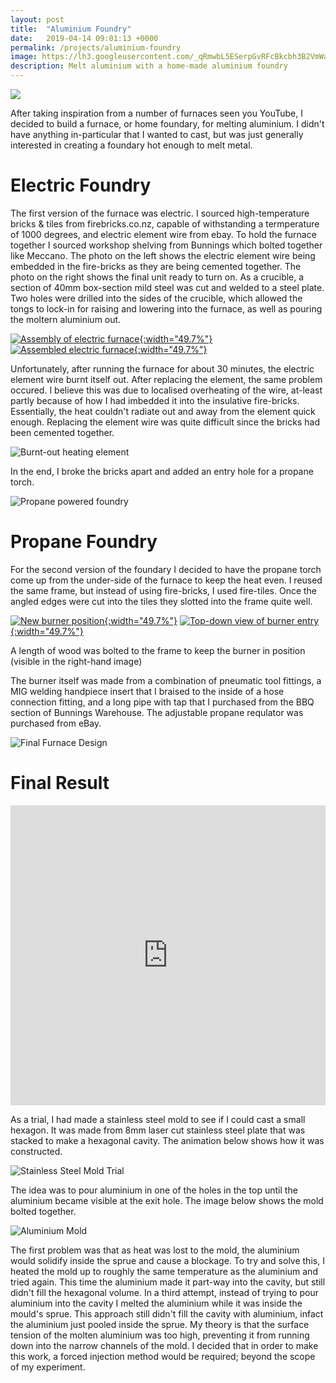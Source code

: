 ```yaml
---
layout: post
title:  "Aluminium Foundry"
date:   2019-04-14 09:01:13 +0000
permalink: /projects/aluminium-foundry
image: https://lh3.googleusercontent.com/_qRmwbL5ESerpGvRFcBkcbh3B2VmWaKkJi5TVALeuX6kMaf37B03sugT2m6tirhVr_FErEYpkKio3rx0AHKDpVYWtOxWiZ_yWSBIb8tDApH64DLK3RSMXk4foojkR4j0kLRCDHpbGzkbaJCwqVXYzXTzdjH4L-1rkgYkAD6hSjtyqNS0BOes8Ad5Bm7GgxNoAzFURIVqWprcgAk-ZkrYGVyK484LTHszS6IbOYxijlDne1GxGEFESSG5c0YlVqcpJULiLJvqvtZy76OZKMNHwzmZL3Mhso_UHGNMhWeGn4g1_4gbRzSxOZUgBGs_wgRhNhjI7yyAlovrk96kuyMSLEMnnh2t9cVHWgiNJT9Mz1akARLNApq9Pg_oh6KUYxG7r0gYVKUBan34uAi9Fxp2mC3KwXD8nNWrgz-PBOpGrL3GP4pQbsRlQ3AXzjhSPnif60-Ga87s9BGbKvvd94gkBXQvaV0-gbvu-aF58zap4LNiLrlXSND9l0uPXTwdBEMAWObkxdD-Y0vPSTbWAMkl_iAp7lJxCgmC9G3rt0gWDw9TgMaD5pjWA-pjdxqkvcxp22eFJoQe4z6MTjk2mFnwE9LNzmv0CBZsfnKZI2jv7qnIOE03d0GhWDpvXbbjf153uLPPR3dVEqFsvx_n_cEGC2KZJFKcpJjY=w1560-h1170-no
description: Melt aluminium with a home-made aluminium foundry 
---
```

<img src="https://lh3.googleusercontent.com/_qRmwbL5ESerpGvRFcBkcbh3B2VmWaKkJi5TVALeuX6kMaf37B03sugT2m6tirhVr_FErEYpkKio3rx0AHKDpVYWtOxWiZ_yWSBIb8tDApH64DLK3RSMXk4foojkR4j0kLRCDHpbGzkbaJCwqVXYzXTzdjH4L-1rkgYkAD6hSjtyqNS0BOes8Ad5Bm7GgxNoAzFURIVqWprcgAk-ZkrYGVyK484LTHszS6IbOYxijlDne1GxGEFESSG5c0YlVqcpJULiLJvqvtZy76OZKMNHwzmZL3Mhso_UHGNMhWeGn4g1_4gbRzSxOZUgBGs_wgRhNhjI7yyAlovrk96kuyMSLEMnnh2t9cVHWgiNJT9Mz1akARLNApq9Pg_oh6KUYxG7r0gYVKUBan34uAi9Fxp2mC3KwXD8nNWrgz-PBOpGrL3GP4pQbsRlQ3AXzjhSPnif60-Ga87s9BGbKvvd94gkBXQvaV0-gbvu-aF58zap4LNiLrlXSND9l0uPXTwdBEMAWObkxdD-Y0vPSTbWAMkl_iAp7lJxCgmC9G3rt0gWDw9TgMaD5pjWA-pjdxqkvcxp22eFJoQe4z6MTjk2mFnwE9LNzmv0CBZsfnKZI2jv7qnIOE03d0GhWDpvXbbjf153uLPPR3dVEqFsvx_n_cEGC2KZJFKcpJjY=w1560-h1170-no">

After taking inspiration from a number of furnaces seen you YouTube, I decided to build a furnace, or home foundary, for melting aluminium. I didn't have anything in-particular that I wanted to cast, but was just generally interested in creating a foundary hot enough to melt metal.


# Electric Foundry

The first version of the furnace was electric. I sourced high-temperature bricks & tiles from firebricks.co.nz, capable of withstanding a termperature of 1000 degrees, and electric element wire from ebay. To hold the furnace together I sourced workshop shelving from Bunnings which bolted together like Meccano. The photo on the left shows the electric element wire being embedded in the fire-bricks as they are being cemented together. The photo on the right shows the final unit ready to turn on. As a crucible, a section of 40mm box-section mild steel was cut and welded to a steel plate. Two holes were drilled into the sides of the crucible, which allowed the tongs to lock-in for raising and lowering into the furnace, as well as pouring the moltern aluminium out.

[![Assembly of electric furnace](https://lh3.googleusercontent.com/QyGy0mfDWXbJa-BX3bd-dQ8yQGPxr9E7FnBRvO-_4HmDLi7Phng_bFpQxH4ScJUbRshxFn6RajXTD5tgl4af_AHGomwfGulrlp9hbTxnKgAaIO33nsrsWDl85el1wC0VZZk2KbZuG1f5BygJkLAT4GSKGO_6me0-9A6KIgRlrydSOR3TAdISqdKmc_Sc7DYn0ZT5sTwYopJTnGyEV5jK5uXrflLkuZrggntLNFucndITIkLKjzUV_xEVL10WC--UFfoGXruQOV0RK2u9AqZjjJjRmZFcxPxoLxpRk6K9f8ozv_jpNw25YRpQYHaTtVE-mNqj1y74AzFUf6sNF_MmI-zpnHc06WBFNadZTNOgOuRqaj-pe1QXfP0p4RNwdqmumf2MvgKjLF7cLaF8rXZ_nUZ4gLwk_c6oIEo9p64KXsYljBwTZFcibibdkGm7io0NrfpbEMR5J_Hlw53qpWpV2TtKE8UwEWT_H08_NHazFMBvQRqKkuzEaXCEanU_fsdnBVRWMe6IfEraFqLsGasKnVecWyCm9SOJORB2-GKEUERNtsEcorpWecV7TSwfdgS7hZ9CFCF1zOTQNKU-SyhkUXi4pk1bbgZfcabxE3EINzpklqcl3XIGQ6lkvH6W2-3N_348aafOgL4Jy4NT0S7QTU49jlHpy_bG1hJTtdo2cx1DjcrcWebEXOBkOw9qtAEAODEzgqlhQ2fGHFGlPngW8nbMQQ=w1390-h1043-no){:width="49.7%"}](https://lh3.googleusercontent.com/QyGy0mfDWXbJa-BX3bd-dQ8yQGPxr9E7FnBRvO-_4HmDLi7Phng_bFpQxH4ScJUbRshxFn6RajXTD5tgl4af_AHGomwfGulrlp9hbTxnKgAaIO33nsrsWDl85el1wC0VZZk2KbZuG1f5BygJkLAT4GSKGO_6me0-9A6KIgRlrydSOR3TAdISqdKmc_Sc7DYn0ZT5sTwYopJTnGyEV5jK5uXrflLkuZrggntLNFucndITIkLKjzUV_xEVL10WC--UFfoGXruQOV0RK2u9AqZjjJjRmZFcxPxoLxpRk6K9f8ozv_jpNw25YRpQYHaTtVE-mNqj1y74AzFUf6sNF_MmI-zpnHc06WBFNadZTNOgOuRqaj-pe1QXfP0p4RNwdqmumf2MvgKjLF7cLaF8rXZ_nUZ4gLwk_c6oIEo9p64KXsYljBwTZFcibibdkGm7io0NrfpbEMR5J_Hlw53qpWpV2TtKE8UwEWT_H08_NHazFMBvQRqKkuzEaXCEanU_fsdnBVRWMe6IfEraFqLsGasKnVecWyCm9SOJORB2-GKEUERNtsEcorpWecV7TSwfdgS7hZ9CFCF1zOTQNKU-SyhkUXi4pk1bbgZfcabxE3EINzpklqcl3XIGQ6lkvH6W2-3N_348aafOgL4Jy4NT0S7QTU49jlHpy_bG1hJTtdo2cx1DjcrcWebEXOBkOw9qtAEAODEzgqlhQ2fGHFGlPngW8nbMQQ=w1390-h1043-no) [![Assembled electric furnace](https://lh3.googleusercontent.com/HaBfR46oYi3D-fc0HK86vk59UQnbbdb279T-meJ7x4ZCerW_x8DVMFeHxAvViiW6rlUpPinoqMuT8Ap926wpkua2_-E65ITQLm5izFlYNduoXEEAwDF9ezVPq31j400uC6ag1DwQDY9M42nY4xu85jfwoirSfM6QcPbj9DBxvvu9KPVUepdGMkcDxzoE3BgJaylriaYCCh3zqMyFHGZZLCG_SjwaLPIOb3JUzTW7rUaa4xsahHx0-eu9Yv0EhkEd-RYZAhGnneLPTqaqBc9fBUsn3-1lcxWrPt_5_AstJWJTOOtDRA9a48peCm1npGwIuuG_HnV9B5gztw81Oo5wABFZV4hUqd6V3iKCslepaIjEM3JJBaRKH3j7UdQX2ym-kvkDmh0tqFHKVgLYhVwO40vgkqKXmpydeaWktfxmV51gxL3e_3Jeb6MJ4C_zD2X5CI-3FomP8i2RgqbwqtDPQkDUg1fszor2bhUVXXUGh0Kt9YtwRjkEq8aJZ9mqeFbqtzW0F1XatYN0k0dON5Ah6RYkZa-p6buuQkCsTy8MeIPlj3knaNazAvhXbMOaMggJxCZ73QyocMJJ_lvH-h_of6xc5yOnJX7WYmfBBuTIodwaoPtFvq11x2eh7FN4kByt5fNCTBdK_-bSab-MbcREcw8HRtR2MXNVo8pSBjdom-_9sW61saG20iGba6P19eGjGbs-ueiIf2f5KhCftBfnwqXqsw=w1390-h1043-no){:width="49.7%"}](https://lh3.googleusercontent.com/HaBfR46oYi3D-fc0HK86vk59UQnbbdb279T-meJ7x4ZCerW_x8DVMFeHxAvViiW6rlUpPinoqMuT8Ap926wpkua2_-E65ITQLm5izFlYNduoXEEAwDF9ezVPq31j400uC6ag1DwQDY9M42nY4xu85jfwoirSfM6QcPbj9DBxvvu9KPVUepdGMkcDxzoE3BgJaylriaYCCh3zqMyFHGZZLCG_SjwaLPIOb3JUzTW7rUaa4xsahHx0-eu9Yv0EhkEd-RYZAhGnneLPTqaqBc9fBUsn3-1lcxWrPt_5_AstJWJTOOtDRA9a48peCm1npGwIuuG_HnV9B5gztw81Oo5wABFZV4hUqd6V3iKCslepaIjEM3JJBaRKH3j7UdQX2ym-kvkDmh0tqFHKVgLYhVwO40vgkqKXmpydeaWktfxmV51gxL3e_3Jeb6MJ4C_zD2X5CI-3FomP8i2RgqbwqtDPQkDUg1fszor2bhUVXXUGh0Kt9YtwRjkEq8aJZ9mqeFbqtzW0F1XatYN0k0dON5Ah6RYkZa-p6buuQkCsTy8MeIPlj3knaNazAvhXbMOaMggJxCZ73QyocMJJ_lvH-h_of6xc5yOnJX7WYmfBBuTIodwaoPtFvq11x2eh7FN4kByt5fNCTBdK_-bSab-MbcREcw8HRtR2MXNVo8pSBjdom-_9sW61saG20iGba6P19eGjGbs-ueiIf2f5KhCftBfnwqXqsw=w1390-h1043-no)


Unfortunately, after running the furnace for about 30 minutes, the electric element wire burnt itself out. After replacing the element, the same problem occured. I believe this was due to localised overheating of the wire, at-least partly because of how I had imbedded it into the insulative fire-bricks. Essentially, the heat couldn't radiate out and away from the element quick enough. Replacing the element wire was quite difficult since the bricks had been cemented together.

![Burnt-out heating element](https://lh3.googleusercontent.com/QX7zUdl-s_E8PXDnNQq5ra3RYAhs-cA0GlquKqWenw-jJRHa4j6Wc9HJy7tV067YDiNN7f8mwyE88OiNYPiYDCupwtN8v3yvR3D-p5lvAatK7FAap8Hd1Maajfe9qBJtIXWHjm9NFWgXLfITxtAtFi9nI6kqNyCzn969NIbV8mM6XqwkAoSA6bVODGZ20g1SjY7QsYa05oj9Ii5cEibNK7XLdk_val4VPbKyA1EbAUdfCODbch0eejbuYzT4gbsT2wyunIaWErRkkQWtxc4E2uobB27mZzByZxYLmULSKlKsUJJ_rk42McY4ReaVrINFqA0-I23Y9Lw1760Sb5lJfL8bsjsEsn3AH-_APl5VI0cOvXhJwgSoZG-Mdksax6M6a-FcU10U2RmioMaGFnnzolQ3v3fVLJVckb6TMgKNrlVxub0F8C16TSXhoiVeJLpMxa8wn_hhfASB6Y-vXKraCnTCRYeyWSouH7ocJo3ypxZ4WXwIQmw7pjkzTt-DBciVxuQmPAYRULzhhjzE0UU0XJDk7U3LtGSRFPfQIAkUCSeHoiYKIW4Pu7SJuEsHnOCDct1KUv1dcXazuvWt27E2mGBTbzqySG3gEG95YnuUqRH0oA7czdI4vw1n43FVBnQmfrT390WtFVfVtT8-n-uOsfb6_N3lpMciRXzkHL0CKayCiuOtUZ6rW23Gd-X6Bp0TCfcZWs5OercTa7fw9kAcrwuDgg=w1390-h1043-no)
 

In the end, I broke the bricks apart and added an entry hole for a propane torch. 

![Propane powered foundry](https://lh3.googleusercontent.com/7X6ICg8mRFtTfJS5SIoEzx6DRcVW06SfCNYWfY2BwZZ7rjTe_pPMSqm88tSS2qy9MdrVYdAbU_da7e7WuihTj-OH7IvwYAvS_lSMJixH1-UumPpsSpeNYW4ELChKNPZGwZ0ZoiEl1yNPhBryiEpEKA2ITZkLRKz3HlDCAX65WHDpCNnIijof79n7xNTSvmrHQqKVyeHfvEiS78sXkDkMTC3Ammb4saA1BBUP7uBkpIJeuGsbKuF9oYM-o4Jji7_lWp10YgxHeM_HgeKJP8-GdNtuEBFzpfwcozIg-YeNu2jmmKc5QbF84BYrds9xaGJOx1vbCNU8_AF8hxvVItj53FcSB3MGW_3_QwxQVKDsPqCq6UqzfKGFJtHLd_jFfdYPZ6ySCkDSJ9SngSz6ae9TBoTKPqyMcoPy_Sv92fIh31Fny8TlYj00TTiUbnzKGpWh1m6TgJrg7r5DhUFS8bosvtyVamrI8KDt9K1kj7ZDXn3Q0YAni2ygQuF2pc7NqWNdT6q2KncAihn6PMFDOL8uVOJh9zTvoy7Pps9qqNXIZZxh5GWHleJtWev739P1q5OyUKBp7tKiEbF6_xV2mnzT9PsuB8Q_B4hVSPFXSI5-6hSSpCbpOyvU0FaT2EsN5kDUnsN7n5oOCQd21BcS5RXQHn3yPJaPVerXFkiMOFdKIJDJU7FnHfMcAOLqlSorEqbtAXw9bEFKqgo1zJ0pgwSOA-nOqQ=w1390-h1043-no)

# Propane Foundry

For the second version of the foundary I decided to have the propane torch come up from the under-side of the furnace to keep the heat even. I reused the same frame, but instead of using fire-bricks, I used fire-tiles. Once the angled edges were cut into the tiles they slotted into the frame quite well.

[![New burner position](https://lh3.googleusercontent.com/4uLXLLNCk4aKd9erXoB7UpCFulbATggNzLneDbeTj8rMlFPw-qPUdhHHsniH_6M33DWGIkwhMij2ekWgOrWOq2fHDS9EUhOaUk3i5eQRoH50fH1xkO0gWlY7FAZrOnnDOoDgaZp9sfoQulsYlDKUrlxJAlH8aZolZH59wlJLx0omTBod9eWCY9_S0dLfSMu0nSniK0TBSE1uQdI3Az3mgiJ4gqwcxOJZaQnOdB12lZRzL0syTemI_9eYS0IzbJdITCGgOnRMb1CjGvdXQwazq2lKBxPIWOhJhQYSYGbuppEKnLkvdMY7k_ov055a5y4Dp0pSsYf4TWUjKQ145PJaPw5qlIrOtLB622cQedOV6HJ8kuy2I_NStwVGq5_gyoo1PvDqAr-e2i0xpl4fkoUAXq2jMW_g8qk9HixbVtOiTM_588aPU5xa16MTmo6ZsxLjIlm68iNuv0rawjkZQ9V_f430BHUZ0s5tAcXajECKtwPFYVUHCCUadc2U6IMyOoR2me6vqSg3i9ixmJbq3QW8eqTOiaZeCDMxsa46ynZ9exXNRxWDVBJdSn6yaW139ODDg1QOKFvvw1EAeIG2j71nYn_KzflERvKT3T1b_UUyQfK-qL5Wh9q06K-Gdc3RS0zYeve3JyePcrzp4pfnDsNL_2AwvSFRM8kQUV2kve4d-BW35KsZXEim0SdFJVMN8kYJMIAFkQ7lRigANzXPnAH9U_gYvA=w1390-h921-no){:width="49.7%"}](https://lh3.googleusercontent.com/4uLXLLNCk4aKd9erXoB7UpCFulbATggNzLneDbeTj8rMlFPw-qPUdhHHsniH_6M33DWGIkwhMij2ekWgOrWOq2fHDS9EUhOaUk3i5eQRoH50fH1xkO0gWlY7FAZrOnnDOoDgaZp9sfoQulsYlDKUrlxJAlH8aZolZH59wlJLx0omTBod9eWCY9_S0dLfSMu0nSniK0TBSE1uQdI3Az3mgiJ4gqwcxOJZaQnOdB12lZRzL0syTemI_9eYS0IzbJdITCGgOnRMb1CjGvdXQwazq2lKBxPIWOhJhQYSYGbuppEKnLkvdMY7k_ov055a5y4Dp0pSsYf4TWUjKQ145PJaPw5qlIrOtLB622cQedOV6HJ8kuy2I_NStwVGq5_gyoo1PvDqAr-e2i0xpl4fkoUAXq2jMW_g8qk9HixbVtOiTM_588aPU5xa16MTmo6ZsxLjIlm68iNuv0rawjkZQ9V_f430BHUZ0s5tAcXajECKtwPFYVUHCCUadc2U6IMyOoR2me6vqSg3i9ixmJbq3QW8eqTOiaZeCDMxsa46ynZ9exXNRxWDVBJdSn6yaW139ODDg1QOKFvvw1EAeIG2j71nYn_KzflERvKT3T1b_UUyQfK-qL5Wh9q06K-Gdc3RS0zYeve3JyePcrzp4pfnDsNL_2AwvSFRM8kQUV2kve4d-BW35KsZXEim0SdFJVMN8kYJMIAFkQ7lRigANzXPnAH9U_gYvA=w1390-h921-no) [![Top-down view of burner entry](https://lh3.googleusercontent.com/pPytLBvpqk9J-lme6NZaKmmVIQwxkthwy95ZBS3xveLHFdDJgOtKuyiTtPrH4hb_akQYYuTn9Mu7JMDFwx2E3wo60urWkNDs_2PVjhCFlX2B0F3OZqSPj0dIo7KrQ902NCBk8WRVGj9qORatojuCgyK47IM6yo9qrll9c4C01oaIbuP2NvEIwi55AMXYTdLOcANiku7ZjwtaW3pnvd-4hb2kl0CuHzO5yXOqJPHV8HyF_PmEpX4QdCrBXunW3C4VdC9kpUwJAIkXT0L-xofswIoCORxVdogp_ti5YA6KlKj6HN7l657mwUcvaoQWdI8Ixogb-8Vw60mHeKoSfD5zLwaH5_cSCg9rKHDjTK33fG9ybFriNgMB3Unmm7RmBbkWT5KTxQixRB9K2dLxGX64iXqA66E9iV5hEecFJlBDwaIOezxR-5emSZwKrakLpkua-3k2FWTHRkzos1c8u_u8qH_-Xv9KdjKuiLkF-NGrIcbd3FqycyQ0i57F5IIjVTiZZCjZGPCGUE6GlUi52o_fbMH4YWoAUX6p2b2V5Nm17zCL8C1RG7zd810kr4wJfmRJBhyVIacuSvGYiVfwOJuDGHwJiTKdLW2PScTqANJy4css3VqOO6ZRwEy4xyOv1ayfSn7PmIJapv7Qn-C9VYy_jzqoSrP8mabrYaPlOQllSuCteibKF7cIr5i9MqN3T-_YGLMAXxiEw92-2udvBU0XxPLHng=w1390-h921-no){:width="49.7%"}](https://lh3.googleusercontent.com/pPytLBvpqk9J-lme6NZaKmmVIQwxkthwy95ZBS3xveLHFdDJgOtKuyiTtPrH4hb_akQYYuTn9Mu7JMDFwx2E3wo60urWkNDs_2PVjhCFlX2B0F3OZqSPj0dIo7KrQ902NCBk8WRVGj9qORatojuCgyK47IM6yo9qrll9c4C01oaIbuP2NvEIwi55AMXYTdLOcANiku7ZjwtaW3pnvd-4hb2kl0CuHzO5yXOqJPHV8HyF_PmEpX4QdCrBXunW3C4VdC9kpUwJAIkXT0L-xofswIoCORxVdogp_ti5YA6KlKj6HN7l657mwUcvaoQWdI8Ixogb-8Vw60mHeKoSfD5zLwaH5_cSCg9rKHDjTK33fG9ybFriNgMB3Unmm7RmBbkWT5KTxQixRB9K2dLxGX64iXqA66E9iV5hEecFJlBDwaIOezxR-5emSZwKrakLpkua-3k2FWTHRkzos1c8u_u8qH_-Xv9KdjKuiLkF-NGrIcbd3FqycyQ0i57F5IIjVTiZZCjZGPCGUE6GlUi52o_fbMH4YWoAUX6p2b2V5Nm17zCL8C1RG7zd810kr4wJfmRJBhyVIacuSvGYiVfwOJuDGHwJiTKdLW2PScTqANJy4css3VqOO6ZRwEy4xyOv1ayfSn7PmIJapv7Qn-C9VYy_jzqoSrP8mabrYaPlOQllSuCteibKF7cIr5i9MqN3T-_YGLMAXxiEw92-2udvBU0XxPLHng=w1390-h921-no)

A length of wood was bolted to the frame to keep the burner in position (visible in the right-hand image)

The burner itself was made from a combination of pneumatic tool fittings, a MIG welding handpiece insert that I braised to the inside of a hose connection fitting, and a long pipe with tap that I purchased from the BBQ section of Bunnings Warehouse. The adjustable propane requlator was purchased from eBay.

![Final Furnace Design](https://lh3.googleusercontent.com/SK6x5W5Op0IiBuiVpfLScmEopRTZCR0enfDTx3kCMxV3XbZDLuO4-yQO1p0CKWd-cvAoGbBbSUJAJsJCYmdSshgpBVoV90kcSUJzAqQ4k5OY0unt_xq6O0Zv_T8jSxHV0dU_poH8x5x71GOM0-eL-qImcb7WLzL0IlqaTWaA9IQ-z6L87EelT5pKtRqomEB6BkfFKGduwmZ0XhyachK65mRbm32xnGQLHQEeU4_Og2iKyUHYY9Kdv84z-9RTj458EvL4L-pZliJeCVgx8r-PeexDdpaO__YXOphOSBWL3khCrz8IUUMgTUws6vN9zTVqFHhk7Ob4_wYvG1vVWofgopYFKWUmYjoORhsfIUmosMeUnsC8I5l5Et63ipR003l86KnZd_PnngadASUN6WpS9Z6GHTBxt9nEchdVkQCM0pUwumJ2EoZTwu5-6uhotRDTtTxoPcF0MKJ8J8lsx4ZHnH4vkkyWf3uMgilUKgcXCeQBq1wBDMuEHULlls8LKw01C7iPYxRgYddZeaZ_WtkRGdId_4mhqVp4jZOihr5mJnoIqFyF0gAekv1Lu1774plf12v6KLGN8q3hOMbiJih562So85Z87MiFRswDeTR1knRmx2VYGxU9z_A8xdir_Arr2bvr1FnjmFbrAYZUIxzNJzhBdCqjrwlby9w3fLNgySDf3y_MrHF8PaV83Ce5OfWqIeQdJMitCKx8omYP6MmQ03PQlQ=w1390-h921-no)

# Final Result

<iframe width="100%" height="480px" src="https://www.youtube.com/embed/y7v98cf1fbg" frameborder="0" allowfullscreen="true"></iframe>

As a trial, I had made a stainless steel mold to see if I could cast a small hexagon. It was made from 8mm laser cut stainless steel plate that was stacked to make a hexagonal cavity. The animation below shows how it was constructed. 

![Stainless Steel Mold Trial](https://lh3.googleusercontent.com/i7oq0PS18aX5lL7l45OsME5OOukbyCILtFwrEkJUgmEXcf4WGc-3tpDNGwMj2WYybMzM7B-hGDnpKliPOhI9-T7j9aAxmnw9hzOqR0HwX0lh7xfuKt6EoN0cTa-Otptu0lwgdshQngsXFtF4fGSI3_IKge7OhgYX8sP2XFJPx1eBGvQwkVw_Kl4n3r0f_heFU7p7HWO9UwmsY0tJknCVKCLH1ft9kmZENl_h7X-evd_zErei_AYvvuPrAvH8F8qZDu0EnLT6sK_B3VkTaFOIsb-RLgJsCRcTO4qc4hVCwcENMTm__ZazLaVgXDUmEeHTXF2PHxGZOcsjcDBJli1W_2h4zsZwTs6u18sxgNE36HbH_Ofq8Et4PYxqy2sdEj9RDKOEje1Niz7TvYQBOF-ftjmF39haxIYM6kt3aYbxdMil8pb1BMkOvLBOCP937x4AwXZ4hyF5VorFQv7zLhsH5A-Y21kK7l7FOihcC9uisTv-6IjcsjSt5bS2_sGYxnqR7qyKcrphj9KUWn8zfX4mqdZgcDZK9L2_e90B8H1RaOmXdaqhIsVEi2rwBBGg-KWPto2T7vgsuB-09VdeyCzR9naBAjLvM77kP1fZN9vvNWdwNQwdlawsWw1yQDC_DcZbKJV4pEpBhds8NiW7oDptKFXH_QyTrF-ISz6hHKjcj_Shr1YTWs-rtRCjB0ienorCGoZ0WRSrf1jv_F4f3zeZwj40dg=w972-h644-no)

The idea was to pour aluminium in one of the holes in the top until the aluminium became visible at the exit hole. The image below shows the mold bolted together.

![Aluminium Mold](https://markhedleyjones.com/storage/projects/furnace/IMG_20170305_120411.jpg)

The first problem was that as heat was lost to the mold, the aluminium would solidify inside the sprue and cause a blockage. To try and solve this, I heated the mold up to roughly the same temperature as the aluminium and tried again. This time the aluminium made it part-way into the cavity, but still didn't fill the hexagonal volume. In a third attempt, instead of trying to pour aluminium into the cavity I melted the aluminium while it was inside the mould's sprue. This approach still didn't fill the cavity with aluminium, infact the aluminium just pooled inside the sprue. My theory is that the surface tension of the molten aluminium was too high, preventing it from running down into the narrow channels of the mold. I decided that in order to make this work, a forced injection method would be required; beyond the scope of my experiment.
